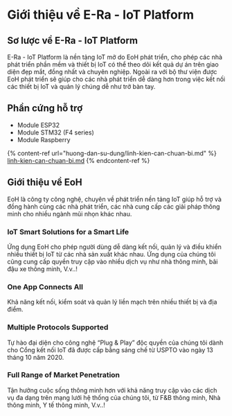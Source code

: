 # Giới thiệu về E-Ra - IoT Platform

## Sơ lược về E-Ra - IoT Platform

E-Ra - IoT Platform là nền tảng IoT mở do EoH phát triển, cho phép các nhà phát triển phần mềm và thiết bị IoT có thể theo dõi kết quả dự án trên giao diện đẹp mắt, đồng nhất và chuyên nghiệp. Ngoài ra với bộ thư viện được EoH phát triển sẽ giúp cho các nhà phát triển dễ dàng hơn trong việc kết nối các thiết bị IoT và quản lý chúng dễ như trở bàn tay.

## Phần cứng hỗ trợ

* Module ESP32
* Module STM32 (F4 series)
* Module Raspberry

{% content-ref url="huong-dan-su-dung/linh-kien-can-chuan-bi.md" %}
[linh-kien-can-chuan-bi.md](huong-dan-su-dung/linh-kien-can-chuan-bi.md)
{% endcontent-ref %}

## Giới thiệu về EoH

EoH là công ty công nghệ, chuyên về phát triển nền tảng IoT giúp hỗ trợ và đồng hành cùng các nhà phát triển, các nhà cung cấp các giải pháp thông minh cho nhiều ngành mũi nhọn khác nhau.

### **IoT Smart Solutions for a Smart Life**

Ứng dụng EoH cho phép người dùng dễ dàng kết nối, quản lý và điều khiển nhiều thiết bị IoT từ các nhà sản xuất khác nhau. Ứng dụng của chúng tôi cũng cung cấp quyền truy cập vào nhiều dịch vụ như nhà thông minh, bãi đậu xe thông minh, V.v..!

### **One App Connects All**

Khả năng kết nối, kiểm soát và quản lý liền mạch trên nhiều thiết bị và địa điểm.

### **Multiple Protocols Supported**

Tự hào đại diện cho công nghệ “Plug & Play” độc quyền của chúng tôi dành cho Cổng kết nối IoT đã được cấp bằng sáng chế từ USPTO vào ngày 13 tháng 10 năm 2020.

### **Full Range of Market Penetration**

Tận hưởng cuộc sống thông minh hơn với khả năng truy cập vào các dịch vụ đa dạng trên mạng lưới hệ thống của chúng tôi, từ F\&B thông minh, Nhà thông minh, Y tế thông minh, V.v..!


